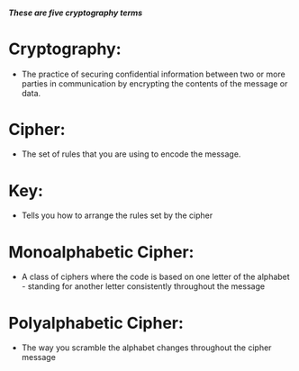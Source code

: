 ##### These are five cryptography terms 
# Cryptography: 
* The practice of securing confidential information between two or more parties in communication by encrypting the contents of the message or data. 
# Cipher: 
* The set of rules that you are using to encode the message.
# Key: 
* Tells you how to arrange the rules set by the cipher
# Monoalphabetic Cipher: 
* A class of ciphers where the code is based on one letter of the alphabet - standing for another letter consistently throughout the message
# Polyalphabetic Cipher: 
* The way you scramble the alphabet changes throughout the cipher message
